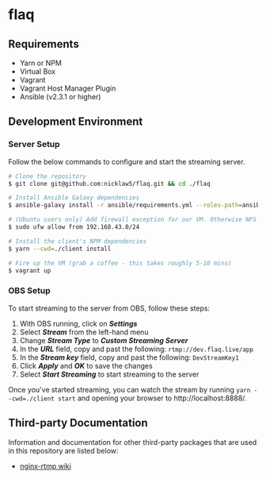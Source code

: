 # flaq

## Requirements

- Yarn or NPM
- Virtual Box
- Vagrant
- Vagrant Host Manager Plugin
- Ansible (v2.3.1 or higher)

## Development Environment

### Server Setup

Follow the below commands to configure and start the streaming server.

```bash
# Clone the repository
$ git clone git@github.com:nicklaw5/flaq.git && cd ./flaq

# Install Ansible Galaxy dependencies
$ ansible-galaxy install -r ansible/requirements.yml --roles-path=ansible/roles

# (Ubuntu users only) Add firewall exception for our VM. Otherwise NFS access to the VM is unavailable.
$ sudo ufw allow from 192.168.43.0/24

# Install the client's NPM dependencies
$ yarn --cwd=./client install

# Fire up the VM (grab a coffee - this takes roughly 5-10 mins)
$ vagrant up
```

### OBS Setup

To start streaming to the server from OBS, follow these steps:

1. With OBS running, click on ***Settings***
1. Select ***Stream*** from the left-hand menu
1. Change ***Stream Type*** to ***Custom Streaming Server***
1. In the ***URL*** field, copy and past the following: `rtmp://dev.flaq.live/app`
1. In the ***Stream key*** field, copy and past the following: `DevStreamKey1`
1. Click ***Apply*** and ***OK*** to save the changes
1. Select ***Start Streaming*** to start streaming to the server

Once you've started streaming, you can watch the stream by running `yarn --cwd=./client start` and opening your browser to http://localhost:8888/.

## Third-party Documentation

Information and documentation for other third-party packages that are used in this repository are listed below:

- [nginx-rtmp wiki](https://github.com/arut/nginx-rtmp-module/wiki)
